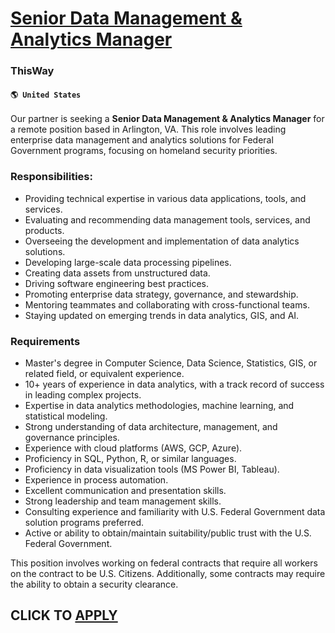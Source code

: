 # [Senior Data Management & Analytics Manager](https://www.remotewlb.com/apply/senior-data-management-analytics-manager)  
### ThisWay  
#### `🌎 United States`  

Our partner is seeking a **Senior Data Management & Analytics Manager** for a remote position based in Arlington, VA. This role involves leading enterprise data management and analytics solutions for Federal Government programs, focusing on homeland security priorities.

### Responsibilities:

  * Providing technical expertise in various data applications, tools, and services.
  * Evaluating and recommending data management tools, services, and products.
  * Overseeing the development and implementation of data analytics solutions.
  * Developing large-scale data processing pipelines.
  * Creating data assets from unstructured data.
  * Driving software engineering best practices.
  * Promoting enterprise data strategy, governance, and stewardship.
  * Mentoring teammates and collaborating with cross-functional teams.
  * Staying updated on emerging trends in data analytics, GIS, and AI.

### Requirements

  * Master's degree in Computer Science, Data Science, Statistics, GIS, or related field, or equivalent experience.
  * 10+ years of experience in data analytics, with a track record of success in leading complex projects.
  * Expertise in data analytics methodologies, machine learning, and statistical modeling.
  * Strong understanding of data architecture, management, and governance principles.
  * Experience with cloud platforms (AWS, GCP, Azure).
  * Proficiency in SQL, Python, R, or similar languages.
  * Proficiency in data visualization tools (MS Power BI, Tableau).
  * Experience in process automation.
  * Excellent communication and presentation skills.
  * Strong leadership and team management skills.
  * Consulting experience and familiarity with U.S. Federal Government data solution programs preferred.
  * Active or ability to obtain/maintain suitability/public trust with the U.S. Federal Government.

This position involves working on federal contracts that require all workers on the contract to be U.S. Citizens. Additionally, some contracts may require the ability to obtain a security clearance.

  
## CLICK TO [APPLY](https://www.remotewlb.com/apply/senior-data-management-analytics-manager)

